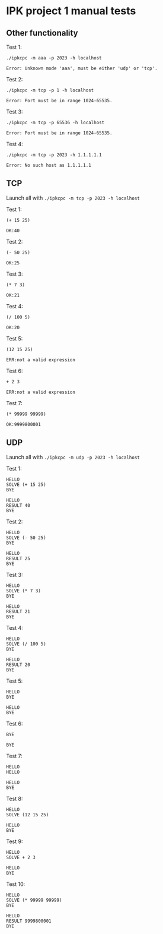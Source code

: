 # IPK project 1 manual tests

## Other functionality

Test 1:
```
./ipkcpc -m aaa -p 2023 -h localhost
```
```
Error: Unknown mode 'aaa', must be either 'udp' or 'tcp'.
```

Test 2:
```
./ipkcpc -m tcp -p 1 -h localhost
```
```
Error: Port must be in range 1024-65535.
```

Test 3:
```
./ipkcpc -m tcp -p 65536 -h localhost
```
```
Error: Port must be in range 1024-65535.
```

Test 4:
```
./ipkcpc -m tcp -p 2023 -h 1.1.1.1.1
```
```
Error: No such host as 1.1.1.1.1
```

## TCP
Launch all with `./ipkcpc -m tcp -p 2023 -h localhost`

Test 1:
```
(+ 15 25)
```
```
OK:40
```

Test 2:
```
(- 50 25)
```
```
OK:25
```

Test 3:
```
(* 7 3)
```
```
OK:21
```

Test 4:
```
(/ 100 5)
```
```
OK:20
```

Test 5:
```
(12 15 25)
```
```
ERR:not a valid expression
```

Test 6:
```
+ 2 3
```
```
ERR:not a valid expression
```

Test 7:
```
(* 99999 99999)
```
```
OK:9999800001
```


## UDP
Launch all with `./ipkcpc -m udp -p 2023 -h localhost`

Test 1:
```
HELLO
SOLVE (+ 15 25)
BYE
```
```
HELLO
RESULT 40
BYE
```

Test 2:
```
HELLO
SOLVE (- 50 25)
BYE
```
```
HELLO
RESULT 25
BYE
```

Test 3:
```
HELLO
SOLVE (* 7 3)
BYE
```
```
HELLO
RESULT 21
BYE
```

Test 4:
```
HELLO
SOLVE (/ 100 5)
BYE
```
```
HELLO
RESULT 20
BYE
```

Test 5:
```
HELLO
BYE
```
```
HELLO
BYE
```

Test 6:
```
BYE
```
```
BYE
```

Test 7:
```
HELLO
HELLO
```
```
HELLO
BYE
```

Test 8:
```
HELLO
SOLVE (12 15 25)
```
```
HELLO
BYE
```

Test 9:
```
HELLO
SOLVE + 2 3
```
```
HELLO
BYE
```

Test 10:
```
HELLO
SOLVE (* 99999 99999)
BYE
```
```
HELLO
RESULT 9999800001
BYE
```
